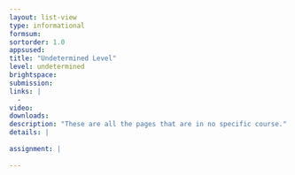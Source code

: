 ```yaml
---
layout: list-view
type: informational
formsum:
sortorder: 1.0
appsused:
title: "Undetermined Level"
level: undetermined
brightspace: 
submission:
links: |
  - 
video: 
downloads: 
description: "These are all the pages that are in no specific course."
details: |
  
assignment: |
  
---
```

